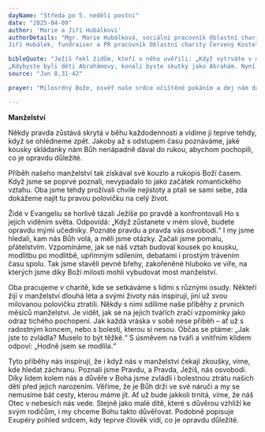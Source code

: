 ```yaml
---
dayName: "Středa po 5. neděli postní"
date: "2025-04-09"
author: 'Marie a Jiří Hubálkovi'
authorDetails: "Mgr. Marie Hubálková, sociální pracovník Oblastní charity Červený Kostelec;
Jiří Hubálek, fundraiser a PR pracovník Oblastní charity Červený Kostelec"

bibleQuote: "Ježíš řekl židům, kteří v něho uvěřili: „Když vytrváte v mém slovu, budete opravdu mými učedníky. Poznáte pravdu, a pravda vás osvobodí.“ Namítli mu: „Jsme potomci Abrahámovi a nikdy jsme nikomu neotročili. Jak ty můžeš říci: »Stanete se svobodnými«?“ Ježíš jim odpověděl: „Amen, amen, pravím vám: Každý, kdo páchá hřích, je otrokem hříchu. Otrok nezůstává v domě navždy, syn zůstává navždy. Když vás Syn osvobodí, budete skutečně svobodní. Vím, že jste potomci Abrahámovi, ale ukládáte mi o život, protože mé slovo se u vás neuchytí. Já mluvím, co jsem viděl u svého Otce, a vy děláte, co jste slyšeli od vašeho otce.“ Řekli mu na to: „Náš otec je Abrahám.“ Ježíš jim řekl:
„Kdybyste byli děti Abrahámovy, konali byste skutky jako Abrahám. Nyní však mě chcete zabít – toho, kdo vám mluvil pravdu, kterou slyšel od Boha. Tak Abrahám nejednal. Vy konáte skutky vašeho otce.“ Odpověděli mu: „My jsme se nenarodili ze smilstva, máme jednoho Otce, Boha.“ Ježíš jim řekl: „Kdyby byl vaším otcem Bůh, milovali byste mě, vždyť já jsem vyšel od Boha a od něho přicházím. Nepřišel jsem totiž sám od sebe, ale on mě poslal.“"
source: "Jan 8,31-42"

prayer: "Milosrdný Bože, osvěť naše srdce očištěné pokáním a dej nám dar pravé zbožnosti, abychom dosáhli vyslyšení svých proseb. Skrze tvého Syna Ježíše Krista, našeho Pána, neboť on s tebou v jednotě Ducha Svatého žije a kraluje po všechny věky věků. Amen."

---
```


**Manželství**

Někdy pravda zůstává skrytá v běhu každodennosti a vidíme ji teprve tehdy, když se ohlédneme zpět. Jakoby až s odstupem času poznáváme, jaké kousky skládanky nám Bůh nenápadně dával do rukou, abychom pochopili, co je opravdu důležité.

Příběh našeho manželství tak získával své kouzlo a rukopis Boží časem. Když jsme se poprvé poznali, nevypadalo to jako začátek romantického vztahu. Oba jsme tehdy prožívali chvíle nejistoty a ptali se sami sebe, zda dokážeme najít tu pravou polovičku na celý život.

Židé v Evangeliu se horlivě tázali Ježíše po pravdě a konfrontovali Ho s jejich viděním světa. Odpovídá: „Když zůstanete v mém slově, budete opravdu mými učedníky. Poznáte pravdu a pravda vás osvobodí.“ I my jsme hledali, kam nás Bůh volá, a měli jsme otázky. Začali jsme pomalu, přátelstvím. Vzpomínáme, jak se náš vztah budoval kousek po kousku, modlitbu po modlitbě, upřímným sdílením, debatami i prostým trávením času spolu. Tak jsme stavěli pevné břehy, zakořeněné hluboko ve víře, na kterých jsme díky Boží milosti mohli vybudovat most manželství.

Oba pracujeme v charitě, kde se setkáváme s lidmi s různými osudy. Někteří žijí v manželství dlouhá léta a svými životy nás inspirují, jiní už svou milovanou polovičku ztratili. Někdy s nimi sdílíme naše příběhy z prvních měsíců manželství. Je vidět, jak se na jejich tvářích zračí vzpomínky jako odraz tichého pochopení. Jak každá vráska v sobě nese příběh – ať už s radostným koncem, nebo s bolestí, kterou si nesou. Občas se ptáme: „Jak jste to zvládla? Muselo to být těžké.“ S úsměvem na tváři a vnitřním klidem odpoví: „Hodně jsem se modlila.“

Tyto příběhy nás inspirují,  že i když nás v manželství čekají zkoušky, víme, kde hledat záchranu. Poznali jsme Pravdu, a Pravda, Ježíš, nás osvobodí. Díky lidem kolem nás a důvěře v Boha jsme zvládli i bolestnou ztrátu našich dětí před jejich narozením. Věříme, že je Bůh drží ve své náruči a my se nemusíme bát cesty, kterou máme jít. Ať už bude jakkoli trnitá, víme, že náš Otec v nebesích nás vede. Stejně jako malé dítě, které s důvěrou vzhlíží ke svým rodičům, i my chceme Bohu takto důvěřovat. Podobně popisuje Exupéry pohled srdcem, kdy teprve člověk vidí, co je opravdu důležité.

